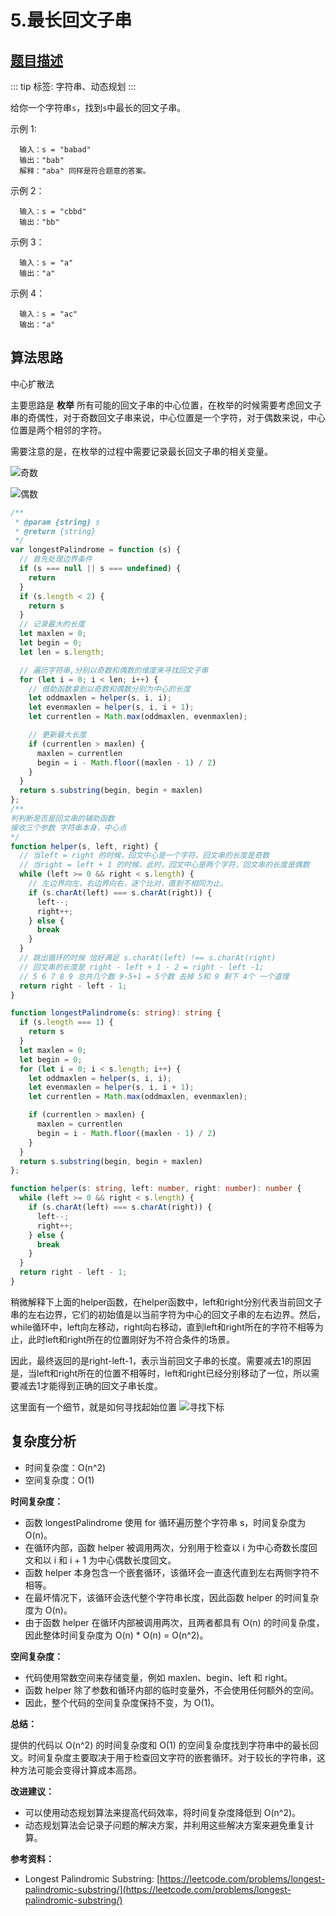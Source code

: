# 5.最长回文子串

## [题目描述](https://leetcode-cn.com/problems/longest-palindromic-substring/)

::: tip
标签: 字符串、动态规划
:::

给你一个字符串`s`，找到`s`中最长的回文子串。

示例 1:
```
  输入：s = "babad"
  输出："bab"
  解释："aba" 同样是符合题意的答案。
```

示例 2：
```
  输入：s = "cbbd"
  输出："bb"
```

示例 3：
```
  输入：s = "a"
  输出："a"
```

示例 4：
```
  输入：s = "ac"
  输出："a"
```

## 算法思路

中心扩散法

主要思路是 **枚举** 所有可能的回文子串的中心位置，在枚举的时候需要考虑回文子串的奇偶性，对于奇数回文子串来说，中心位置是一个字符，对于偶数来说，中心位置是两个相邻的字符。

需要注意的是，在枚举的过程中需要记录最长回文子串的相关变量。

![奇数](./../../images/leetcode/05/01.png)

![偶数](./../../images/leetcode/05/02.png)

```js
/**
 * @param {string} s
 * @return {string}
 */
var longestPalindrome = function (s) {
  // 首先处理边界条件
  if (s === null || s === undefined) {
    return
  }
  if (s.length < 2) {
    return s
  }
  // 记录最大的长度
  let maxlen = 0;
  let begin = 0;
  let len = s.length;

  // 遍历字符串,分别以奇数和偶数的维度来寻找回文子串
  for (let i = 0; i < len; i++) {
    // 借助函数拿到以奇数和偶数分别为中心的长度
    let oddmaxlen = helper(s, i, i);
    let evenmaxlen = helper(s, i, i + 1);
    let currentlen = Math.max(oddmaxlen, evenmaxlen);

    // 更新最大长度
    if (currentlen > maxlen) {
      maxlen = currentlen
      begin = i - Math.floor((maxlen - 1) / 2)
    }
  }
  return s.substring(begin, begin + maxlen)
};
/**
判判断是否是回文串的辅助函数
接收三个参数 字符串本身，中心点
*/
function helper(s, left, right) {
  // 当left = right 的时候，回文中心是一个字符，回文串的长度是奇数
  // 当right = left + 1 的时候，此时，回文中心是两个字符，回文串的长度是偶数
  while (left >= 0 && right < s.length) {
    // 左边界向左，右边界向右，逐个比对，直到不相同为止。
    if (s.charAt(left) === s.charAt(right)) {
      left--;
      right++;
    } else {
      break
    }
  }
  // 跳出循环的时候 恰好满足 s.charAt(left) !== s.charAt(right)
  // 回文串的长度是 right - left + 1 - 2 = right - left -1;
  // 5 6 7 8 9 总共几个数 9-5+1 = 5个数 去掉 5和 9 剩下 4个 一个道理
  return right - left - 1;
}
```

```ts
function longestPalindrome(s: string): string {
  if (s.length === 1) {
    return s
  }
  let maxlen = 0;
  let begin = 0;
  for (let i = 0; i < s.length; i++) {
    let oddmaxlen = helper(s, i, i);
    let evenmaxlen = helper(s, i, i + 1);
    let currentlen = Math.max(oddmaxlen, evenmaxlen);

    if (currentlen > maxlen) {
      maxlen = currentlen
      begin = i - Math.floor((maxlen - 1) / 2)
    }
  }
  return s.substring(begin, begin + maxlen)
};

function helper(s: string, left: number, right: number): number {
  while (left >= 0 && right < s.length) {
    if (s.charAt(left) === s.charAt(right)) {
      left--;
      right++;
    } else {
      break
    }
  }
  return right - left - 1;
}
```
稍微解释下上面的helper函数，在helper函数中，left和right分别代表当前回文子串的左右边界，它们的初始值是以当前字符为中心的回文子串的左右边界。然后，while循环中，left向左移动，right向右移动，直到left和right所在的字符不相等为止，此时left和right所在的位置刚好为不符合条件的场景。

因此，最终返回的是right-left-1，表示当前回文子串的长度。需要减去1的原因是，当left和right所在的位置不相等时，left和right已经分别移动了一位，所以需要减去1才能得到正确的回文子串长度。


这里面有一个细节，就是如何寻找起始位置
![寻找下标](./../../images/leetcode/05/03.png)

## 复杂度分析
- 时间复杂度：O(n^2)
- 空间复杂度：O(1)

**时间复杂度：**

* 函数 longestPalindrome 使用 for 循环遍历整个字符串 s，时间复杂度为 O(n)。
* 在循环内部，函数 helper 被调用两次，分别用于检查以 i 为中心奇数长度回文和以 i 和 i + 1 为中心偶数长度回文。
* 函数 helper 本身包含一个嵌套循环，该循环会一直迭代直到左右两侧字符不相等。
* 在最坏情况下，该循环会迭代整个字符串长度，因此函数 helper 的时间复杂度为 O(n)。
* 由于函数 helper 在循环内部被调用两次，且两者都具有 O(n) 的时间复杂度，因此整体时间复杂度为 O(n) * O(n) = O(n^2)。

**空间复杂度：**

* 代码使用常数空间来存储变量，例如 maxlen、begin、left 和 right。
* 函数 helper 除了参数和循环内部的临时变量外，不会使用任何额外的空间。
* 因此，整个代码的空间复杂度保持不变，为 O(1)。

**总结：**

提供的代码以 O(n^2) 的时间复杂度和 O(1) 的空间复杂度找到字符串中的最长回文。时间复杂度主要取决于用于检查回文字符的嵌套循环。对于较长的字符串，这种方法可能会变得计算成本高昂。

**改进建议：**

* 可以使用动态规划算法来提高代码效率，将时间复杂度降低到 O(n^2)。
* 动态规划算法会记录子问题的解决方案，并利用这些解决方案来避免重复计算。

**参考资料：**
* Longest Palindromic Substring: [https://leetcode.com/problems/longest-palindromic-substring/](https://leetcode.com/problems/longest-palindromic-substring/)


